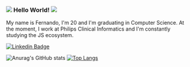 ### ![](https://icongr.am/devicon/javascript-original.svg?size=16&color=currentColor)   Hello World!   ![](https://icongr.am/devicon/typescript-plain.svg?size=16&color=currentColor)

My name is Fernando, I'm 20 and I'm graduating in Computer Science. At the moment, I work at Philips Clinical Informatics and I'm constantly studying the JS ecosystem.

[![Linkedin Badge](https://img.shields.io/badge/-LinkedIn-blue?style=flat-square&logo=Linkedin&logoColor=white&link=https://www.linkedin.com/in/fernandobutzke)](https://www.linkedin.com/in/fernandobutzke) 

![Anurag's GitHub stats](https://github-readme-stats.vercel.app/api?username=nandobutzke&show_icons=true&theme=react&bg_color=0d1117&icon_color=58a6ff&title_color=58a6ff&border_color=30363d&border_radius=6&margin_right=8) 
[![Top Langs](https://github-readme-stats.vercel.app/api/top-langs/?username=nandobutzke&layout=compact&theme=react&bg_color=0d1117&icon_color=58a6ff&title_color=58a6ff&border_color=30363d&border_radius=6)](https://github.com/anuraghazra/github-readme-stats)

<!--
**nandobutzke/nandobutzke** is a ✨ _special_ ✨ repository because its `README.md` (this file) appears on your GitHub profile.

Here are some ideas to get you started:

- 🔭 I’m currently working on ...
- 🌱 I’m currently learning ...
- 👯 I’m looking to collaborate on ...
- 🤔 I’m looking for help with ...
- 💬 Ask me about ...
- 📫 How to reach me: ...
- 😄 Pronouns: ...
- ⚡ Fun fact: ...
-->

